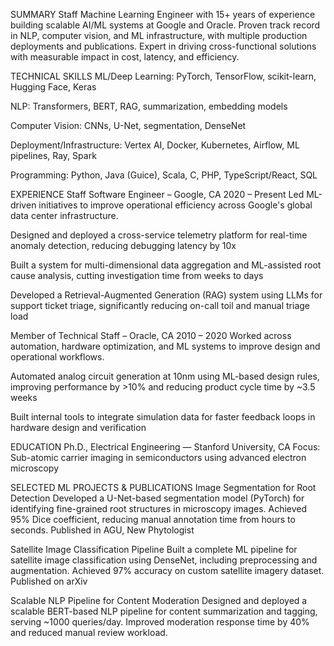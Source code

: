 SUMMARY
Staff Machine Learning Engineer with 15+ years of experience building scalable AI/ML systems at Google and Oracle. Proven track record in NLP, computer vision, and ML infrastructure, with multiple production deployments and publications. Expert in driving cross-functional solutions with measurable impact in cost, latency, and efficiency.

TECHNICAL SKILLS
ML/Deep Learning: PyTorch, TensorFlow, scikit-learn, Hugging Face, Keras

NLP: Transformers, BERT, RAG, summarization, embedding models

Computer Vision: CNNs, U-Net, segmentation, DenseNet

Deployment/Infrastructure: Vertex AI, Docker, Kubernetes, Airflow, ML pipelines, Ray, Spark

Programming: Python, Java (Guice), Scala, C, PHP, TypeScript/React, SQL

EXPERIENCE
Staff Software Engineer – Google, CA
2020 – Present
Led ML-driven initiatives to improve operational efficiency across Google's global data center infrastructure.

Designed and deployed a cross-service telemetry platform for real-time anomaly detection, reducing debugging latency by 10x

Built a system for multi-dimensional data aggregation and ML-assisted root cause analysis, cutting investigation time from weeks to days

Developed a Retrieval-Augmented Generation (RAG) system using LLMs for support ticket triage, significantly reducing on-call toil and manual triage load

Member of Technical Staff – Oracle, CA
2010 – 2020
Worked across automation, hardware optimization, and ML systems to improve design and operational workflows.

Automated analog circuit generation at 10nm using ML-based design rules, improving performance by >10% and reducing product cycle time by ~3.5 weeks

Built internal tools to integrate simulation data for faster feedback loops in hardware design and verification

EDUCATION
Ph.D., Electrical Engineering — Stanford University, CA
Focus: Sub-atomic carrier imaging in semiconductors using advanced electron microscopy

SELECTED ML PROJECTS & PUBLICATIONS
Image Segmentation for Root Detection
Developed a U-Net-based segmentation model (PyTorch) for identifying fine-grained root structures in microscopy images. Achieved 95% Dice coefficient, reducing manual annotation time from hours to seconds.
Published in AGU, New Phytologist

Satellite Image Classification Pipeline
Built a complete ML pipeline for satellite image classification using DenseNet, including preprocessing and augmentation. Achieved 97% accuracy on custom satellite imagery dataset.
Published on arXiv

Scalable NLP Pipeline for Content Moderation
Designed and deployed a scalable BERT-based NLP pipeline for content summarization and tagging, serving ~1000 queries/day. Improved moderation response time by 40% and reduced manual review workload.

